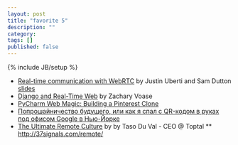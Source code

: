 ```yaml
---
layout: post
title: "favorite 5"
description: ""
category: 
tags: []
published: false
---
```

{% include JB/setup %}

* [Real-time communication with WebRTC](http://www.youtube.com/watch?v=p2HzZkd2A40) by Justin Uberti and Sam Dutton [slides](http://io13webrtc.appspot.com)
* [Django and Real-Time Web](http://klewel.com/conferences/djangocon-2012/index.php?talkID=6) by Zachary Voase
* [PyCharm Web Magic: Building a Pinterest Clone](http://www.youtube.com/watch?v=2geC50roans)
* [Попрошайничество будущего, или как я спал с QR-кодом в руках под офисом Google в Нью-Йорке](http://habrahabr.ru/post/207854/)
* [The Ultimate Remote Culture](http://www.toptal.com/remote/the-ultimate-remote-culture) by by Taso Du Val - CEO @ Toptal 
** http://37signals.com/remote/
